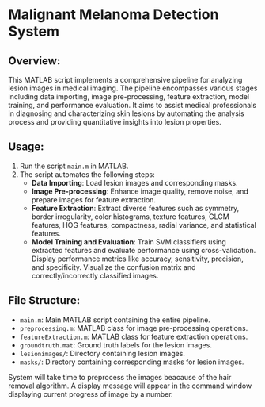 # Malignant Melanoma Detection System

## Overview:
This MATLAB script implements a comprehensive pipeline for analyzing lesion images in medical imaging. The pipeline encompasses various stages including data importing, image pre-processing, feature extraction, model training, and performance evaluation. It aims to assist medical professionals in diagnosing and characterizing skin lesions by automating the analysis process and providing quantitative insights into lesion properties.

## Usage:
1. Run the script `main.m` in MATLAB.
2. The script automates the following steps:
   - **Data Importing**: Load lesion images and corresponding masks.
   - **Image Pre-processing**: Enhance image quality, remove noise, and prepare images for feature extraction.
   - **Feature Extraction**: Extract diverse features such as symmetry, border irregularity, color histograms, texture features, GLCM features, HOG features, compactness, radial variance, and statistical features.
   - **Model Training and Evaluation**: Train SVM classifiers using extracted features and evaluate performance using cross-validation. Display performance metrics like accuracy, sensitivity, precision, and specificity. Visualize the confusion matrix and correctly/incorrectly classified images.

## File Structure:
- `main.m`: Main MATLAB script containing the entire pipeline.
- `preprocessing.m`: MATLAB class for image pre-processing operations.
- `featureExtraction.m`: MATLAB class for feature extraction operations.
- `groundtruth.mat`: Ground truth labels for the lesion images.
- `lesionimages/`: Directory containing lesion images.
- `masks/`: Directory containing corresponding masks for lesion images.

System will take time to preprocess the images beacause of the hair removal algorithm.
A display message will appear in the command window displaying current progress of image by a number.

